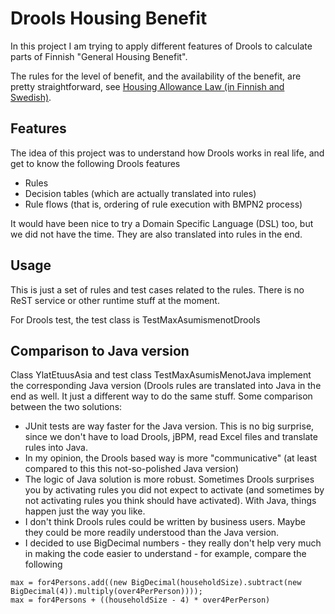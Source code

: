 # Drools Housing Benefit
In this project I am trying to apply different features of Drools to calculate parts of Finnish "General Housing Benefit".

The rules for the level of benefit, and the availability of the benefit, are pretty straightforward, see
[Housing Allowance Law (in Finnish and Swedish)](http://finlex.fi/fi/laki/ajantasa/2014/20140938?search%5Btype%5D=pika&search%5Bpika%5D=asumistuki).

## Features
The idea of this project was to understand how Drools works in real life, and get to know the following Drools features
* Rules
* Decision tables (which are actually translated into rules)
* Rule flows (that is, ordering of rule execution with BMPN2 process)

It would have been nice to try a Domain Specific Language (DSL) too, but we did not have the time. They are also translated into rules in the end.

## Usage
This is just a set of rules and test cases related to the rules. There is no ReST service or other runtime stuff at the moment.

For Drools test, the test class is TestMaxAsumismenotDrools

## Comparison to Java version
Class YlatEtuusAsia and test class TestMaxAsumisMenotJava implement the corresponding Java version (Drools rules are translated into Java in the end
as well. It just a different way to do the same stuff. Some comparison between the two solutions:
* JUnit tests are way faster for the Java version. This is no big surprise, since we don't have to load Drools, jBPM, read Excel files and translate rules 
into Java.
* In my opinion, the Drools based way is more "communicative" (at least compared to this this not-so-polished Java version)
* The logic of Java solution is more robust. Sometimes Drools surprises you by activating rules you did not expect to activate (and sometimes by not
activating rules you think should have activated). With Java, things happen just the way you like.
* I don't think Drools rules could be written by business users. Maybe they could be more readily understood than the Java version.
* I decided to use BigDecimal numbers - they really don't help very much in making the code easier to understand - for example, compare the following

~~~ 
max = for4Persons.add((new BigDecimal(householdSize).subtract(new BigDecimal(4)).multiply(over4PerPerson))));
max = for4Persons + ((householdSize - 4) * over4PerPerson)
~~~